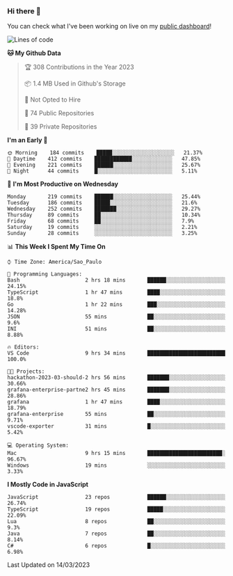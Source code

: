 ### Hi there 👋

<!--
**guicaulada/guicaulada** is a ✨ _special_ ✨ repository because its `README.md` (this file) appears on your GitHub profile.

Here are some ideas to get you started:

- 🔭 I’m currently working on ...
- 🌱 I’m currently learning ...
- 👯 I’m looking to collaborate on ...
- 🤔 I’m looking for help with ...
- 💬 Ask me about ...
- 📫 How to reach me: ...
- 😄 Pronouns: ...
- ⚡ Fun fact: ...
-->

You can check what I've been working on live on my [public dashboard](https://guicaulada.grafana.net/public-dashboards/7b7f644500ec4e6cb5d7a4e7b5ed0dab)!

<!--START_SECTION:waka-->
![Lines of code](https://img.shields.io/badge/From%20Hello%20World%20I%27ve%20Written-9.5%20million%20lines%20of%20code-blue)

**🐱 My Github Data** 

> 🏆 308 Contributions in the Year 2023
 > 
> 📦 1.4 MB Used in Github's Storage 
 > 
> 🚫 Not Opted to Hire
 > 
> 📜 74 Public Repositories 
 > 
> 🔑 39 Private Repositories  
 > 
**I'm an Early 🐤** 

```text
🌞 Morning    184 commits    █████░░░░░░░░░░░░░░░░░░░░   21.37% 
🌆 Daytime    412 commits    ████████████░░░░░░░░░░░░░   47.85% 
🌃 Evening    221 commits    ██████░░░░░░░░░░░░░░░░░░░   25.67% 
🌙 Night      44 commits     █░░░░░░░░░░░░░░░░░░░░░░░░   5.11%

```
📅 **I'm Most Productive on Wednesday** 

```text
Monday       219 commits    ██████░░░░░░░░░░░░░░░░░░░   25.44% 
Tuesday      186 commits    █████░░░░░░░░░░░░░░░░░░░░   21.6% 
Wednesday    252 commits    ███████░░░░░░░░░░░░░░░░░░   29.27% 
Thursday     89 commits     ██░░░░░░░░░░░░░░░░░░░░░░░   10.34% 
Friday       68 commits     ██░░░░░░░░░░░░░░░░░░░░░░░   7.9% 
Saturday     19 commits     ░░░░░░░░░░░░░░░░░░░░░░░░░   2.21% 
Sunday       28 commits     ░░░░░░░░░░░░░░░░░░░░░░░░░   3.25%

```


📊 **This Week I Spent My Time On** 

```text
⌚︎ Time Zone: America/Sao_Paulo

💬 Programming Languages: 
Bash                     2 hrs 18 mins       ██████░░░░░░░░░░░░░░░░░░░   24.15% 
TypeScript               1 hr 47 mins        ████░░░░░░░░░░░░░░░░░░░░░   18.8% 
Go                       1 hr 22 mins        ███░░░░░░░░░░░░░░░░░░░░░░   14.28% 
JSON                     55 mins             ██░░░░░░░░░░░░░░░░░░░░░░░   9.6% 
INI                      51 mins             ██░░░░░░░░░░░░░░░░░░░░░░░   8.88%

🔥 Editors: 
VS Code                  9 hrs 34 mins       █████████████████████████   100.0%

🐱‍💻 Projects: 
hackathon-2023-03-should-2 hrs 56 mins       ███████░░░░░░░░░░░░░░░░░░   30.66% 
grafana-enterprise-partne2 hrs 45 mins       ███████░░░░░░░░░░░░░░░░░░   28.86% 
grafana                  1 hr 47 mins        ████░░░░░░░░░░░░░░░░░░░░░   18.79% 
grafana-enterprise       55 mins             ██░░░░░░░░░░░░░░░░░░░░░░░   9.71% 
vscode-exporter          31 mins             █░░░░░░░░░░░░░░░░░░░░░░░░   5.42%

💻 Operating System: 
Mac                      9 hrs 15 mins       ████████████████████████░   96.67% 
Windows                  19 mins             ░░░░░░░░░░░░░░░░░░░░░░░░░   3.33%

```

**I Mostly Code in JavaScript** 

```text
JavaScript               23 repos            ██████░░░░░░░░░░░░░░░░░░░   26.74% 
TypeScript               19 repos            █████░░░░░░░░░░░░░░░░░░░░   22.09% 
Lua                      8 repos             ██░░░░░░░░░░░░░░░░░░░░░░░   9.3% 
Java                     7 repos             ██░░░░░░░░░░░░░░░░░░░░░░░   8.14% 
C#                       6 repos             █░░░░░░░░░░░░░░░░░░░░░░░░   6.98%

```



 Last Updated on 14/03/2023
<!--END_SECTION:waka-->
